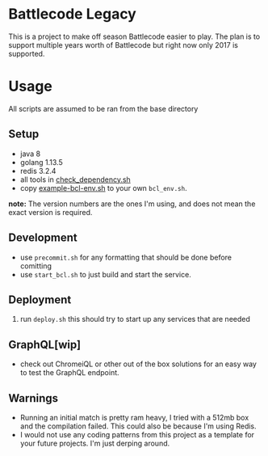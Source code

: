 # Battlecode Legacy

This is a project to make off season Battlecode easier to play. The plan is to support multiple years worth of Battlecode but right now only 2017 is supported.

# Usage

All scripts are assumed to be ran from the base directory

## Setup
* java 8
* golang 1.13.5
* redis 3.2.4
* all tools in [check_dependency.sh](./check_dependency.sh)
* copy [example-bcl-env.sh](./go/app/example-bcl-env.sh) to your own `bcl_env.sh`.

**note:** The version numbers are the ones I'm using, and does not mean the exact version is required.

## Development
* use `precommit.sh` for any formatting that should be done before comitting
* use `start_bcl.sh` to just build and start the service.

## Deployment
1. run `deploy.sh` this should try to start up any services that are needed

## GraphQL[wip]
* check out ChromeiQL or other out of the box solutions for an easy way to test the GraphQL endpoint.

## Warnings
* Running an initial match is pretty ram heavy, I tried with a 512mb box and the compilation failed. This could also be because I'm using Redis.
* I would not use any coding patterns from this project as a template for your future projects. I'm just derping around.
